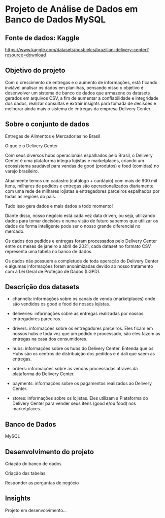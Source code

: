 # Projeto de Análise de Dados em Banco de Dados MySQL

## Fonte de dados: Kaggle
https://www.kaggle.com/datasets/nosbielcs/brazilian-delivery-center?resource=download

## Objetivo do projeto
Com o crescimento de entregas e o aumento de informações, está ficando inviável analisar os dados em planilhas, pensando nisso o objetivo é desenvolver um sistema de banco de dados que armazene os datasets gerados em arquivos CSV, a fim de aumentar a confiabilidade e integridade dos dados, realizar consultas e extrair insights para tomada de decisões e melhorar ainda mais o sistema de entregas da empresa Delivery Center.

## Sobre o conjunto de dados
Entregas de Alimentos e Mercadorias no Brasil

O que é o Delivery Center

Com seus diversos hubs operacionais espalhados pelo Brasil, o Delivery Center é uma plataforma integra lojistas e marketplaces, criando um ecossistema saudável para vendas de good (produtos) e food (comidas) no varejo brasileiro.

Atualmente temos um cadastro (catálogo + cardápio) com mais de 900 mil itens, milhares de pedidos e entregas são operacionalizados diariamente com uma rede de milhares lojistas e entregadores parceiros espalhados por todas as regiões do país.

Tudo isso gera dados e mais dados a todo momento!

Diante disso, nosso negócio está cada vez data driven, ou seja, utilizando dados para tomar decisões e numa visão de futuro sabemos que utilizar os dados de forma inteligente pode ser o nosso grande diferencial no mercado.

Os dados dos pedidos e entregas foram processados pelo Delivery Center entre os meses de janeiro a abril de 2021, cada dataset no formato CSV representa uma tabela no banco de dados.

Os dados não possuem a completude de toda operação do Delivery Center e algumas informações foram anonimizadas devido ao nosso tratamento com a Lei Geral de Proteção de Dados (LGPD).

## Descrição dos datasets
* channels: informações sobre os canais de venda (marketplaces) onde são vendidos os good e food de nossos lojistas.

* deliveries: informações sobre as entregas realizadas por nossos entregadores parceiros.

* drivers: informações sobre os entregadores parceiros. Eles ficam em nossos hubs e toda vez que um pedido é processado, são eles fazem as entregas na casa dos consumidores.

* hubs: informações sobre os hubs do Delivery Center. Entenda que os Hubs são os centros de distribuição dos pedidos e é dali que saem as entregas.

* orders: informações sobre as vendas processadas através da plataforma do Delivery Center.

* payments: informações sobre os pagamentos realizados ao Delivery Center.

* stores: informações sobre os lojistas. Eles utilizam a Plataforma do Delivery Center para vender seus itens (good e/ou food) nos marketplaces.

## Banco de Dados
MySQL

## Desenvolvimento do projeto
Criação do banco de dados

Criação das tabelas

Responder as perguntas de negócio

## Insights

Projeto em desenvolvimento...
